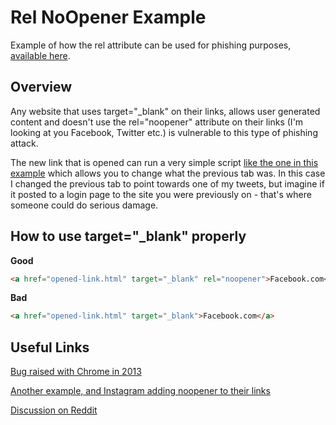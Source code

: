 # Rel NoOpener Example

Example of how the rel attribute can be used for phishing purposes, [available here](https://jamiefarrelly.github.io/Rel-NoOpener-Example/).


Overview
--------------------------

Any website that uses target="_blank" on their links, allows user generated content and doesn't use the rel="noopener" attribute on 
their links (I'm looking at you Facebook, Twitter etc.) is vulnerable to this type of phishing attack.

The new link that is opened can run a very simple script [like the one in this example](https://github.com/JamieFarrelly/Rel-NoOpener-Example/blob/master/opened-link.html)
which allows you to change what the previous tab was. In this case I changed the previous tab to point towards one of my tweets, but
imagine if it posted to a login page to the site you were previously on - that's where someone could do serious damage.


How to use target="_blank" properly
--------------------------

**Good**
```html
<a href="opened-link.html" target="_blank" rel="noopener">Facebook.com</a>
```

**Bad**
```html
<a href="opened-link.html" target="_blank">Facebook.com</a>
```

Useful Links
--------------------------

[Bug raised with Chrome in 2013](https://bugs.chromium.org/p/chromium/issues/detail?id=168988)

[Another example, and Instagram adding noopener to their links](https://dev.to/ben/the-targetblank-vulnerability-by-example)

[Discussion on Reddit](https://www.reddit.com/r/programming/comments/4zikpx/the_target_blank_vulnerability_by_example/)
